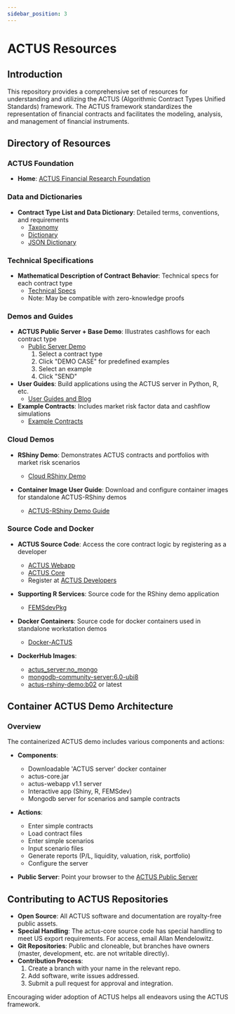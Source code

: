 ```yaml
---
sidebar_position: 3
---
```


# ACTUS Resources

## Introduction

This repository provides a comprehensive set of resources for understanding and utilizing the ACTUS (Algorithmic Contract Types Unified Standards) framework. The ACTUS framework standardizes the representation of financial contracts and facilitates the modeling, analysis, and management of financial instruments.

## Directory of Resources

### ACTUS Foundation

- **Home**: [ACTUS Financial Research Foundation](https://actusfrf.org)

### Data and Dictionaries

- **Contract Type List and Data Dictionary**: Detailed terms, conventions, and requirements
  - [Taxonomy](https://www.actusfrf.org/taxonomy)
  - [Dictionary](https://www.actusfrf.org/dictionary)
  - [JSON Dictionary](https://github.com/actusfrf/actus-dictionary)

### Technical Specifications

- **Mathematical Description of Contract Behavior**: Technical specs for each contract type
  - [Technical Specs](https://www.actusfrf.org/techspecs)
  - Note: May be compatible with zero-knowledge proofs

### Demos and Guides

- **ACTUS Public Server + Base Demo**: Illustrates cashflows for each contract type
  - [Public Server Demo](https://demo.actusfrf.org:8080)
    1. Select a contract type
    2. Click "DEMO CASE" for predefined examples
    3. Select an example
    4. Click "SEND"
- **User Guides**: Build applications using the ACTUS server in Python, R, etc.
  - [User Guides and Blog](https://github.com/actusfrf/actus-userguides)
- **Example Contracts**: Includes market risk factor data and cashflow simulations
  - [Example Contracts](https://github.com/actusfrf/actus-tests)

### Cloud Demos

- **RShiny Demo**: Demonstrates ACTUS contracts and portfolios with market risk scenarios

  - [Cloud RShiny Demo](https://dadfir3.shinyapps.io/DaDFiR3demo/)

- **Container Image User Guide**: Download and configure container images for standalone ACTUS-RShiny demos
  - [ACTUS-RShiny Demo Guide](https://github.com/actusfrf/actus-userguides/ACTUS-Rshiny-demo)

### Source Code and Docker

- **ACTUS Source Code**: Access the core contract logic by registering as a developer

  - [ACTUS Webapp](https://github.com/actusfrf/actus-webapp/)
  - [ACTUS Core](https://github.com/actusfrf/actus-core)
  - Register at [ACTUS Developers](https://www.actusfrf.org/developers)

- **Supporting R Services**: Source code for the RShiny demo application
  - [FEMSdevPkg](https://github.com/fnparr/FEMSdevPkg)
- **Docker Containers**: Source code for docker containers used in standalone workstation demos
  - [Docker-ACTUS](https://github.com/fnparr/docker-ACTUS)
- **DockerHub Images**:
  - [actus_server:no_mongo](https://dockerhub.io/fnparr/actus_server:no_mongo)
  - [mongodb-community-server:6.0-ubi8](https://dockerhub.io/mongo/mongodb-community-server:6.0-ubi8)
  - [actus-rshiny-demo:b02](https://dockerhub.io/fnparr/actus-rshiny-demo:b02) or latest

## Container ACTUS Demo Architecture

### Overview

The containerized ACTUS demo includes various components and actions:

- **Components**:

  - Downloadable 'ACTUS server' docker container
  - actus-core.jar
  - actus-webapp v1.1 server
  - Interactive app (Shiny, R, FEMSdev)
  - Mongodb server for scenarios and sample contracts

- **Actions**:

  - Enter simple contracts
  - Load contract files
  - Enter simple scenarios
  - Input scenario files
  - Generate reports (P/L, liquidity, valuation, risk, portfolio)
  - Configure the server

- **Public Server**: Point your browser to the [ACTUS Public Server](https://demo.actusfrf.org:8080)

## Contributing to ACTUS Repositories

- **Open Source**: All ACTUS software and documentation are royalty-free public assets.
- **Special Handling**: The actus-core source code has special handling to meet US export requirements. For access, email Allan Mendelowitz.
- **Git Repositories**: Public and cloneable, but branches have owners (master, development, etc. are not writable directly).
- **Contribution Process**:
  1. Create a branch with your name in the relevant repo.
  2. Add software, write issues addressed.
  3. Submit a pull request for approval and integration.

Encouraging wider adoption of ACTUS helps all endeavors using the ACTUS framework.
